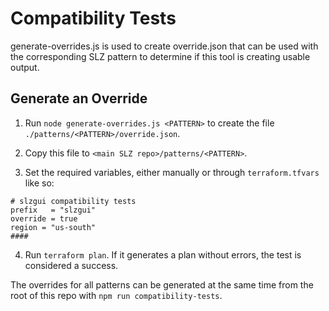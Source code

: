 # Compatibility Tests

generate-overrides.js is used to create override.json that can be used with the corresponding SLZ pattern to determine if this tool is creating usable output.

## Generate an Override

1. Run `node generate-overrides.js <PATTERN>` to create the file `./patterns/<PATTERN>/override.json`.

2. Copy this file to `<main SLZ repo>/patterns/<PATTERN>`.

3. Set the required variables, either manually or through `terraform.tfvars` like so:
```
# slzgui compatibility tests
prefix   = "slzgui"
override = true
region = "us-south"
####
```

4. Run `terraform plan`. If it generates a plan without errors, the test is considered a success.

The overrides for all patterns can be generated at the same time from the root of this repo with `npm run compatibility-tests`.
